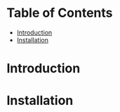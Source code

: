 # Table of Contents
* [Introduction](#Introduction)
* [Installation](#Installation)

# Introduction

# Installation